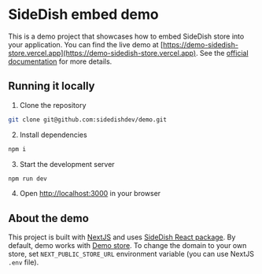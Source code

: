 # SideDish embed demo

This is a demo project that showcases how to embed SideDish store into your application. You can find the live demo at [https://demo-sidedish-store.vercel.app](https://demo-sidedish-store.vercel.app). See the [official documentation](https://sidedish.mintlify.app/introduction) for more details.

## Running it locally

1. Clone the repository

```bash
git clone git@github.com:sidedishdev/demo.git
```

2. Install dependencies

```bash
npm i
```

3. Start the development server

```bash
npm run dev
```

4. Open [http://localhost:3000](http://localhost:3000) in your browser

## About the demo

This project is built with [NextJS](https://nextjs.org) and uses [SideDish React package](https://www.npmjs.com/package/@sidedish/react). By default, demo works with [Demo store](https://demo.integrations.store). To change the domain to your own store, set `NEXT_PUBLIC_STORE_URL` environment variable (you can use NextJS `.env` file).
